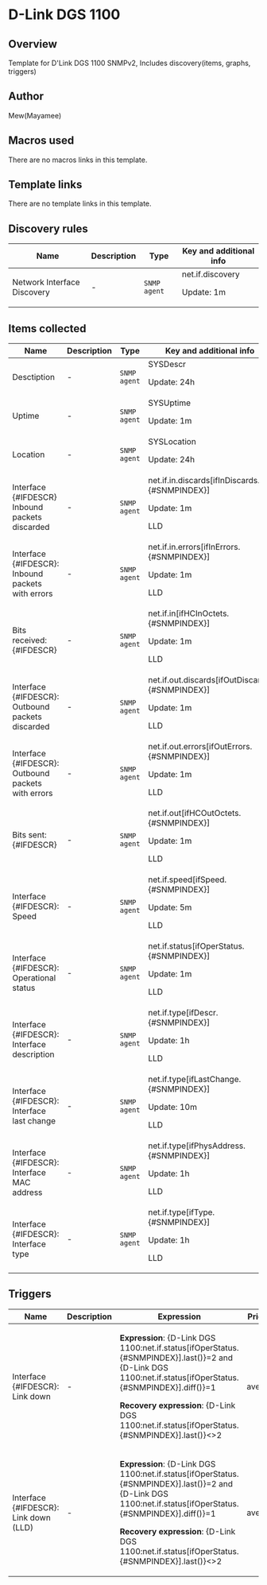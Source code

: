 # D-Link DGS 1100

## Overview

Template for D'Link DGS 1100 SNMPv2, Includes discovery(items, graphs, triggers)



## Author

Mew(Mayamee)

## Macros used

There are no macros links in this template.

## Template links

There are no template links in this template.

## Discovery rules

|Name|Description|Type|Key and additional info|
|----|-----------|----|----|
|Network Interface Discovery|<p>-</p>|`SNMP agent`|net.if.discovery<p>Update: 1m</p>|


## Items collected

|Name|Description|Type|Key and additional info|
|----|-----------|----|----|
|Desctiption|<p>-</p>|`SNMP agent`|SYSDescr<p>Update: 24h</p>|
|Uptime|<p>-</p>|`SNMP agent`|SYSUptime<p>Update: 1m</p>|
|Location|<p>-</p>|`SNMP agent`|SYSLocation<p>Update: 24h</p>|
|Interface {#IFDESCR} Inbound packets discarded|<p>-</p>|`SNMP agent`|net.if.in.discards[ifInDiscards.{#SNMPINDEX}]<p>Update: 1m</p><p>LLD</p>|
|Interface {#IFDESCR}: Inbound packets with errors|<p>-</p>|`SNMP agent`|net.if.in.errors[ifInErrors.{#SNMPINDEX}]<p>Update: 1m</p><p>LLD</p>|
|Bits received: {#IFDESCR}|<p>-</p>|`SNMP agent`|net.if.in[ifHCInOctets.{#SNMPINDEX}]<p>Update: 1m</p><p>LLD</p>|
|Interface {#IFDESCR}: Outbound packets discarded|<p>-</p>|`SNMP agent`|net.if.out.discards[ifOutDiscards.{#SNMPINDEX}]<p>Update: 1m</p><p>LLD</p>|
|Interface {#IFDESCR}: Outbound packets with errors|<p>-</p>|`SNMP agent`|net.if.out.errors[ifOutErrors.{#SNMPINDEX}]<p>Update: 1m</p><p>LLD</p>|
|Bits sent: {#IFDESCR}|<p>-</p>|`SNMP agent`|net.if.out[ifHCOutOctets.{#SNMPINDEX}]<p>Update: 1m</p><p>LLD</p>|
|Interface {#IFDESCR}: Speed|<p>-</p>|`SNMP agent`|net.if.speed[ifSpeed.{#SNMPINDEX}]<p>Update: 5m</p><p>LLD</p>|
|Interface {#IFDESCR}: Operational status|<p>-</p>|`SNMP agent`|net.if.status[ifOperStatus.{#SNMPINDEX}]<p>Update: 1m</p><p>LLD</p>|
|Interface {#IFDESCR}: Interface description|<p>-</p>|`SNMP agent`|net.if.type[ifDescr.{#SNMPINDEX}]<p>Update: 1h</p><p>LLD</p>|
|Interface {#IFDESCR}: Interface last change|<p>-</p>|`SNMP agent`|net.if.type[ifLastChange.{#SNMPINDEX}]<p>Update: 10m</p><p>LLD</p>|
|Interface {#IFDESCR}: Interface MAC address|<p>-</p>|`SNMP agent`|net.if.type[ifPhysAddress.{#SNMPINDEX}]<p>Update: 1h</p><p>LLD</p>|
|Interface {#IFDESCR}: Interface type|<p>-</p>|`SNMP agent`|net.if.type[ifType.{#SNMPINDEX}]<p>Update: 1h</p><p>LLD</p>|


## Triggers

|Name|Description|Expression|Priority|
|----|-----------|----------|--------|
|Interface {#IFDESCR}: Link down|<p>-</p>|<p>**Expression**: {D-Link DGS 1100:net.if.status[ifOperStatus.{#SNMPINDEX}].last()}=2 and {D-Link DGS 1100:net.if.status[ifOperStatus.{#SNMPINDEX}].diff()}=1</p><p>**Recovery expression**: {D-Link DGS 1100:net.if.status[ifOperStatus.{#SNMPINDEX}].last()}<>2</p>|average|
|Interface {#IFDESCR}: Link down (LLD)|<p>-</p>|<p>**Expression**: {D-Link DGS 1100:net.if.status[ifOperStatus.{#SNMPINDEX}].last()}=2 and {D-Link DGS 1100:net.if.status[ifOperStatus.{#SNMPINDEX}].diff()}=1</p><p>**Recovery expression**: {D-Link DGS 1100:net.if.status[ifOperStatus.{#SNMPINDEX}].last()}<>2</p>|average|
